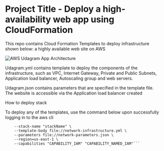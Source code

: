 # Project Title - Deploy a high-availability web app using CloudFormation

This repo contains Cloud Formation Templates to deploy infrastructure shown below: a highly available web site on AWS

![AWS Udagram App Architecture](https://user-images.githubusercontent.com/91762320/174493629-fb30e8ac-c65b-420f-8b44-e1bcb80a2deb.jpeg)

Udagram.yml contains template  to deploy the components of the infrastructure, such as VPC, Internet Gateway, Private and Public Subnets, Application load balancer, Autoscaling group and web servers.

Udagram.json contains parameters that are specified in the template file.
The website is accessible via the Application load balancer created

How to deploy stack

To deploy any of the templates, use the command below upon successfully logging in to the aws cli

```aws cloudformation create-stack \
	--stack-name "stackName" \
	--template-body file://network-infrastructure.yml \
	--parameters file://network-parameters.json \
	--region=us-east-1 \
	--capabilities "CAPABILITY_IAM" "CAPABILITY_NAMED_IAM"```
